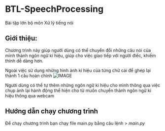 # BTL-SpeechProcessing
Bài tập lớn bộ môn Xử lý tiếng nói

## Giới thiệu:
Chương trình này giúp người dùng có thể chuyển đổi những câu nói của mình thành ngôn ngữ kí hiệu, giúp cho việc giao tiếp với người điếc, khiếm thính dễ dàng hơn.

Ngoài việc sử dụng những hình ảnh kí hiệu của từng chữ cái để ghép lại thành 1 câu hoàn chỉnh
![IMAGE](https://i.imgur.com/75T8Foa.png)

Người dùng có thể tự thêm những ngôn ngữ kí hiệu cho mình thông qua việc chụp ảnh lại hành động thể hiện cho từ muốn chuyển thành ngôn ngữ kí hiệu thông qua webcam

## Hướng dẫn chạy chương trình
Để chạy chương trình bạn chạy file main.py bằng câu lệnh > *main.py*
